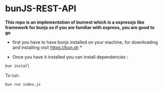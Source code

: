 # bunJS-REST-API

**This repo is an implementation of bunrest which is a expressjs like framework for bunjs so if you are familiar with express, you are good to go**

- first you have to have bunjs installed on your machine, for downloading and installing visit https://bun.sh \*

- Once you have it installed you can install dependencies :

```bash
bun install
```

To run:

```bash
bun run index.js
```
